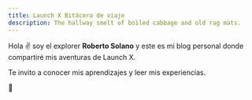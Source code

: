 ```yaml
---
title: Launch X Bitácora de viaje
description: The hallway smelt of boiled cabbage and old rag mats.
---
```


Hola ✌️  soy el explorer **Roberto Solano** y este es mi blog personal donde compartiré mis aventuras de Launch X.

Te invito a conocer mis aprendizajes y leer mis experiencias.

🚀
